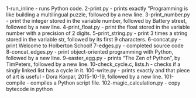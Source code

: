 1-run_inline - runs Python code.
2-print.py - prints exactly "Programming is like building a multilingual puzzle, followed by a new line.
3-print_number.py - print the integer stored in the variable number, followed by Battery street, followed by a new line.
4-print_float.py - print the float stored in the variable number with a precision of 2 digits.
5-print_string.py - print 3 times a string stored in the variable str, followed by its first 9 characters.
6-concat.py - print Welcome to Holberton School!
7-edges.py - completed source code
8-concat_edges.py - print object-oriented programming with Python, followed by a new line.
9-easter_egg.py - prints “The Zen of Python”, by TimPeters, followed by a new line.
10-check_cycle.c, lists.h - checks if a singly linked list has a cycle in it.
100-write.py - prints exactly and that piece of art is useful - Dora Korpar, 2015-10-19, followed by a new line.
101-compile - compiles a Python script file.
102-magic_calculation.py - copy bytecode in python
